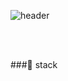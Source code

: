 ![header](https://capsule-render.vercel.app/api?type=wave&color=black&height=200&text=yihyunkong🖐🏻&animation=twinkling&fontColor=ffffff&fontSize=30&fontAlignY=30)

<br>
<br>

###📌 stack



<!--
**yihyunkong/yihyunkong** is a ✨ _special_ ✨ repository because its `README.md` (this file) appears on your GitHub profile.

Here are some ideas to get you started:

- 🔭 I’m currently working on ...
- 🌱 I’m currently learning ...
- 👯 I’m looking to collaborate on ...
- 🤔 I’m looking for help with ...
- 💬 Ask me about ...
- 📫 How to reach me: ...
- 😄 Pronouns: ...
- ⚡ Fun fact: ...
-->
